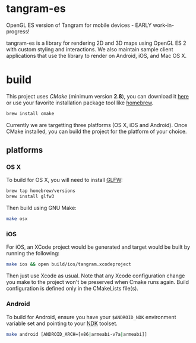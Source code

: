 tangram-es
==========

OpenGL ES version of Tangram for mobile devices - EARLY work-in-progress!

tangram-es is a library for rendering 2D and 3D maps using OpenGL ES 2 with custom styling and interactions. We also maintain sample client applications that use the library to render on Android, iOS, and Mac OS X. 

build
=====
This project uses _CMake_ (minimum version **2.8**), you can download it [here](http://www.cmake.org/download/) or use your favorite installation package tool like [homebrew](http://brew.sh/).

```bash
brew install cmake
```

Currently we are targetting three platforms (OS X, iOS and Android). Once CMake installed, you can build the project for the platform of your choice. 

## platforms ##

### OS X ###
To build for OS X, you will need to install [GLFW](http://www.glfw.org/): 

```bash
brew tap homebrew/versions
brew install glfw3
```

Then build using GNU Make:

```bash
make osx
```

### iOS ###
For iOS, an XCode project would be generated and target would be built by running the following:

```bash
make ios && open build/ios/tangram.xcodeproject
```

Then just use Xcode as usual. Note that any Xcode configuration change you make to the project won't be preserved when Cmake runs again. Build configuration is defined only in the CMakeLists file(s).

### Android ###
To build for Android, ensure you have your `$ANDROID_NDK` environment variable set and pointing to your [NDK](https://developer.android.com/tools/sdk/ndk/index.html) toolset. 

```bash
make android [ANDROID_ARCH=[x86|armeabi-v7a|armeabi]]
```
